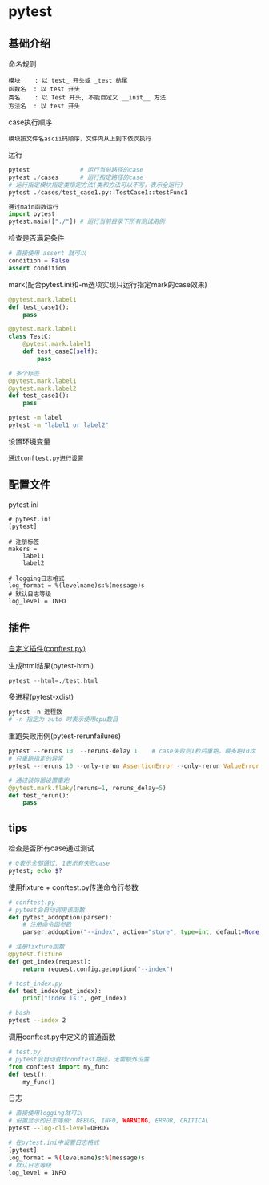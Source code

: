 
# pytest

## 基础介绍

命名规则

```text
模块    : 以 test_ 开头或 _test 结尾
函数名  : 以 test 开头
类名    : 以 Test 开头, 不能自定义 __init__ 方法
方法名  : 以 test 开头
```

case执行顺序

```text
模块按文件名ascii码顺序，文件内从上到下依次执行
```

运行

```python
pytest              # 运行当前路径的case
pytest ./cases      # 运行指定路径的case
# 运行指定模块指定类指定方法(类和方法可以不写，表示全运行)
pytest ./cases/test_case1.py::TestCase1::testFunc1

通过main函数运行
import pytest
pytest.main(["./"]) # 运行当前目录下所有测试用例
```

检查是否满足条件

```python
# 直接使用 assert 就可以
condition = False
assert condition
```

mark(配合pytest.ini和-m选项实现只运行指定mark的case效果)

```python
@pytest.mark.label1
def test_case1():
    pass

@pytest.mark.label1
class TestC:
    @pytest.mark.label1
    def test_caseC(self):
        pass

# 多个标签
@pytest.mark.label1
@pytest.mark.label2
def test_case1():
    pass
```

```bash
pytest -m label
pytest -m "label1 or label2"
```

设置环境变量

```text
通过conftest.py进行设置
```

## 配置文件

pytest.ini

```text
# pytest.ini
[pytest]

# 注册标签
makers = 
    label1
    label2

# logging日志格式
log_format = %(levelname)s:%(message)s
# 默认日志等级
log_level = INFO
```

## 插件

[自定义插件(conftest.py)](https://zhuanlan.zhihu.com/p/157468224)

生成html结果(pytest-html)

```python
pytest --html=./test.html
```

多进程(pytest-xdist)

```python
pytest -n 进程数
# -n 指定为 auto 时表示使用cpu数目
```

重跑失败用例(pytest-rerunfailures)

```python
pytest --reruns 10  --reruns-delay 1    # case失败则1秒后重跑，最多跑10次
# 只重跑指定的异常
pytest --reruns 10 --only-rerun AssertionError --only-rerun ValueError 

# 通过装饰器设置重跑
@pytest.mark.flaky(reruns=1, reruns_delay=5)
def test_rerun():
    pass
```

## tips

检查是否所有case通过测试

```bash
# 0表示全部通过, 1表示有失败case
pytest; echo $?
```

使用fixture + conftest.py传递命令行参数

```python
# conftest.py
# pytest会自动调用该函数
def pytest_addoption(parser):
    # 注册命令函参数
    parser.addoption("--index", action="store", type=int, default=None, help="set index")

# 注册fixture函数
@pytest.fixture
def get_index(request):
    return request.config.getoption("--index")
```

```python
# test_index.py
def test_index(get_index):
    print("index is:", get_index)
```

```bash
# bash
pytest --index 2
```

调用conftest.py中定义的普通函数

```python
# test.py
# pytest会自动查找conftest路径，无需额外设置
from conftest import my_func
def test():
    my_func()
```

日志

```bash
# 直接使用logging就可以
# 设置显示的日志等级: DEBUG, INFO, WARNING, ERROR, CRITICAL
pytest --log-cli-level=DEBUG

# 在pytest.ini中设置日志格式
[pytest]
log_format = %(levelname)s:%(message)s
# 默认日志等级
log_level = INFO
```
